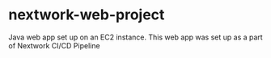 # nextwork-web-project
Java web app set up on an EC2 instance. This web app was set up as a part of Nextwork CI/CD Pipeline
